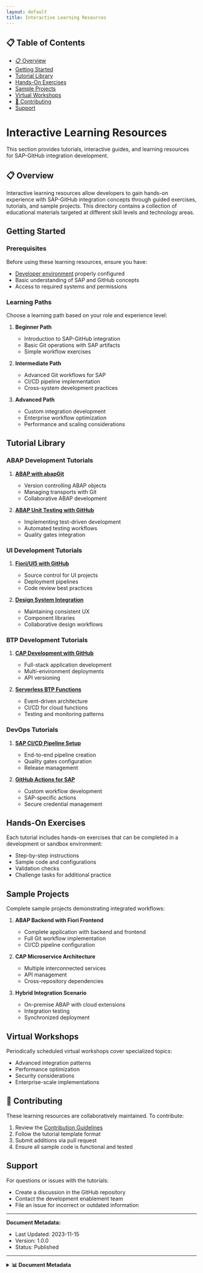 ```yaml
---
layout: default
title: Interactive Learning Resources
---
```


## 📋 Table of Contents

- [📋 Overview](#overview)
- [Getting Started](#getting-started)
- [Tutorial Library](#tutorial-library)
- [Hands-On Exercises](#hands-on-exercises)
- [Sample Projects](#sample-projects)
- [Virtual Workshops](#virtual-workshops)
- [🤝 Contributing](#contributing)
- [Support](#support)


# Interactive Learning Resources

This section provides tutorials, interactive guides, and learning resources for SAP-GitHub integration development.

## 📋 Overview

Interactive learning resources allow developers to gain hands-on experience with SAP-GitHub integration concepts through guided exercises, tutorials, and sample projects. This directory contains a collection of educational materials targeted at different skill levels and technology areas.

## Getting Started

### Prerequisites

Before using these learning resources, ensure you have:

- [Developer environment](../dev-environment-setup.md) properly configured
- Basic understanding of SAP and GitHub concepts
- Access to required systems and permissions

### Learning Paths

Choose a learning path based on your role and experience level:

1. **Beginner Path**
   - Introduction to SAP-GitHub integration
   - Basic Git operations with SAP artifacts
   - Simple workflow exercises

2. **Intermediate Path**
   - Advanced Git workflows for SAP
   - CI/CD pipeline implementation
   - Cross-system development practices

3. **Advanced Path**
   - Custom integration development
   - Enterprise workflow optimization
   - Performance and scaling considerations

## Tutorial Library

### ABAP Development Tutorials

1. [**ABAP with abapGit**](abap-with-abapgit.md)
   - Version controlling ABAP objects
   - Managing transports with Git
   - Collaborative ABAP development

2. [**ABAP Unit Testing with GitHub**](abap-unit-testing.md)
   - Implementing test-driven development
   - Automated testing workflows
   - Quality gates integration

### UI Development Tutorials

1. [**Fiori/UI5 with GitHub**](fiori-ui5-github.md)
   - Source control for UI projects
   - Deployment pipelines
   - Code review best practices

2. [**Design System Integration**](design-system-integration.md)
   - Maintaining consistent UX
   - Component libraries
   - Collaborative design workflows

### BTP Development Tutorials

1. [**CAP Development with GitHub**](cap-development.md)
   - Full-stack application development
   - Multi-environment deployments
   - API versioning

2. [**Serverless BTP Functions**](serverless-btp.md)
   - Event-driven architecture
   - CI/CD for cloud functions
   - Testing and monitoring patterns

### DevOps Tutorials

1. [**SAP CI/CD Pipeline Setup**](sap-cicd-pipeline.md)
   - End-to-end pipeline creation
   - Quality gates configuration
   - Release management

2. [**GitHub Actions for SAP**](github-actions-sap.md)
   - Custom workflow development
   - SAP-specific actions
   - Secure credential management

## Hands-On Exercises

Each tutorial includes hands-on exercises that can be completed in a development or sandbox environment:

- Step-by-step instructions
- Sample code and configurations
- Validation checks
- Challenge tasks for additional practice

## Sample Projects

Complete sample projects demonstrating integrated workflows:

1. **ABAP Backend with Fiori Frontend**
   - Complete application with backend and frontend
   - Full Git workflow implementation
   - CI/CD pipeline configuration

2. **CAP Microservice Architecture**
   - Multiple interconnected services
   - API management
   - Cross-repository dependencies

3. **Hybrid Integration Scenario**
   - On-premise ABAP with cloud extensions
   - Integration testing
   - Synchronized deployment

## Virtual Workshops

Periodically scheduled virtual workshops cover specialized topics:

- Advanced integration patterns
- Performance optimization
- Security considerations
- Enterprise-scale implementations

## 🤝 Contributing

These learning resources are collaboratively maintained. To contribute:

1. Review the [Contribution Guidelines](../../../CONTRIBUTING.md)
2. Follow the tutorial template format
3. Submit additions via pull request
4. Ensure all sample code is functional and tested

## Support

For questions or issues with the tutorials:

- Create a discussion in the GitHub repository
- Contact the development enablement team
- File an issue for incorrect or outdated information

---

**Document Metadata:**
- Last Updated: 2023-11-15
- Version: 1.0.0
- Status: Published 
---

<details>
<summary><strong>📊 Document Metadata</strong></summary>

- **Last Updated:** 2025-04-07
- **Version:** 1.0.0
- **Status:** Published
</details>
